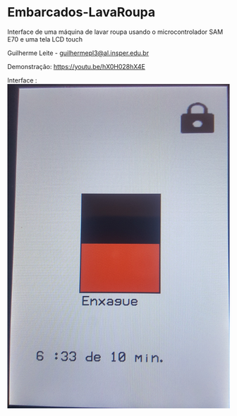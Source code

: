 # Embarcados-LavaRoupa

Interface de uma máquina de lavar roupa usando o microcontrolador SAM E70 e uma tela LCD touch



Guilherme Leite - guilhermepl3@al.insper.edu.br

Demonstração: https://youtu.be/hX0H028hX4E

Interface :
![alt text](interface.jpg "Interface")
